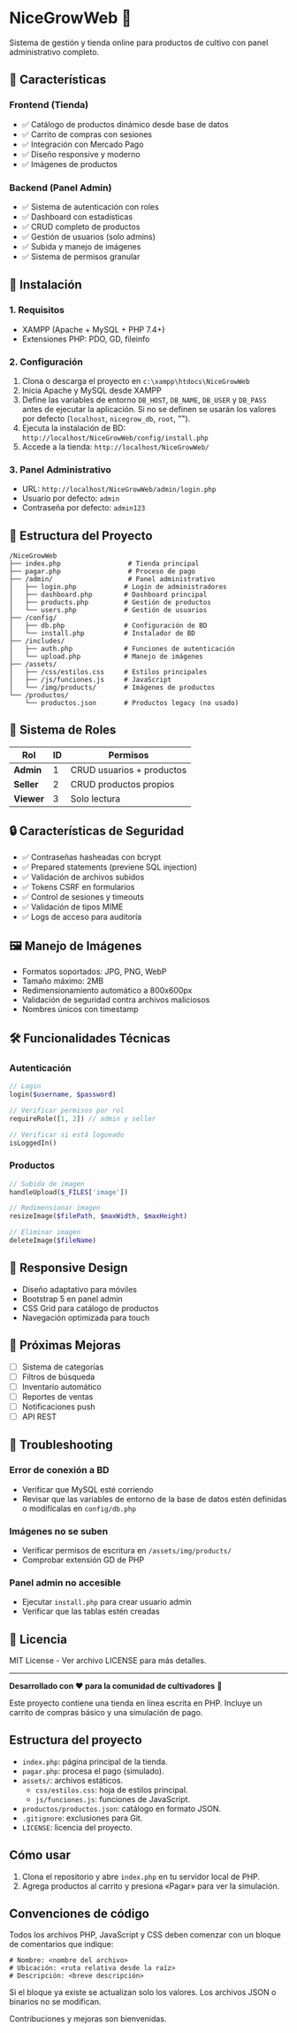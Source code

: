 # NiceGrowWeb 🌱

Sistema de gestión y tienda online para productos de cultivo con panel administrativo completo.

## 🚀 Características

### Frontend (Tienda)
- ✅ Catálogo de productos dinámico desde base de datos
- ✅ Carrito de compras con sesiones
- ✅ Integración con Mercado Pago
- ✅ Diseño responsive y moderno
- ✅ Imágenes de productos

### Backend (Panel Admin)
- ✅ Sistema de autenticación con roles
- ✅ Dashboard con estadísticas
- ✅ CRUD completo de productos
- ✅ Gestión de usuarios (solo admins)
- ✅ Subida y manejo de imágenes
- ✅ Sistema de permisos granular

## 🔧 Instalación

### 1. Requisitos
- XAMPP (Apache + MySQL + PHP 7.4+)
- Extensiones PHP: PDO, GD, fileinfo

### 2. Configuración
1. Clona o descarga el proyecto en `c:\xampp\htdocs\NiceGrowWeb`
2. Inicia Apache y MySQL desde XAMPP
3. Define las variables de entorno `DB_HOST`, `DB_NAME`, `DB_USER` y `DB_PASS` antes de ejecutar la aplicación. Si no se definen se usarán los valores por defecto (`localhost`, `nicegrow_db`, `root`, "").
4. Ejecuta la instalación de BD: `http://localhost/NiceGrowWeb/config/install.php`
5. Accede a la tienda: `http://localhost/NiceGrowWeb/`

### 3. Panel Administrativo
- URL: `http://localhost/NiceGrowWeb/admin/login.php`
- Usuario por defecto: `admin`
- Contraseña por defecto: `admin123`

## 📁 Estructura del Proyecto

```
/NiceGrowWeb
├── index.php                 # Tienda principal
├── pagar.php                 # Proceso de pago
├── /admin/                   # Panel administrativo
│   ├── login.php            # Login de administradores
│   ├── dashboard.php        # Dashboard principal
│   ├── products.php         # Gestión de productos
│   └── users.php            # Gestión de usuarios
├── /config/
│   ├── db.php               # Configuración de BD
│   └── install.php          # Instalador de BD
├── /includes/
│   ├── auth.php             # Funciones de autenticación
│   └── upload.php           # Manejo de imágenes
├── /assets/
│   ├── /css/estilos.css     # Estilos principales
│   ├── /js/funciones.js     # JavaScript
│   └── /img/products/       # Imágenes de productos
└── /productos/
    └── productos.json       # Productos legacy (no usado)
```

## 👥 Sistema de Roles

| Rol | ID | Permisos |
|-----|----|---------| 
| **Admin** | 1 | CRUD usuarios + productos |
| **Seller** | 2 | CRUD productos propios |
| **Viewer** | 3 | Solo lectura |

## 🔒 Características de Seguridad

- ✅ Contraseñas hasheadas con bcrypt
- ✅ Prepared statements (previene SQL injection)
- ✅ Validación de archivos subidos
- ✅ Tokens CSRF en formularios
- ✅ Control de sesiones y timeouts
- ✅ Validación de tipos MIME
- ✅ Logs de acceso para auditoría

## 🖼️ Manejo de Imágenes

- Formatos soportados: JPG, PNG, WebP
- Tamaño máximo: 2MB
- Redimensionamiento automático a 800x600px
- Validación de seguridad contra archivos maliciosos
- Nombres únicos con timestamp

## 🛠️ Funcionalidades Técnicas

### Autenticación
```php
// Login
login($username, $password)

// Verificar permisos por rol
requireRole([1, 2]) // admin y seller

// Verificar si está logueado
isLoggedIn()
```

### Productos
```php
// Subida de imagen
handleUpload($_FILES['image'])

// Redimensionar imagen
resizeImage($filePath, $maxWidth, $maxHeight)

// Eliminar imagen
deleteImage($fileName)
```

## 📱 Responsive Design

- Diseño adaptativo para móviles
- Bootstrap 5 en panel admin
- CSS Grid para catálogo de productos
- Navegación optimizada para touch

## 🔄 Próximas Mejoras

- [ ] Sistema de categorías
- [ ] Filtros de búsqueda
- [ ] Inventario automático
- [ ] Reportes de ventas
- [ ] Notificaciones push
- [ ] API REST

## 🐛 Troubleshooting

### Error de conexión a BD
- Verificar que MySQL esté corriendo
- Revisar que las variables de entorno de la base de datos estén definidas o modifícalas en `config/db.php`

### Imágenes no se suben
- Verificar permisos de escritura en `/assets/img/products/`
- Comprobar extensión GD de PHP

### Panel admin no accesible
- Ejecutar `install.php` para crear usuario admin
- Verificar que las tablas estén creadas

## 📄 Licencia

MIT License - Ver archivo LICENSE para más detalles.

---

**Desarrollado con ❤️ para la comunidad de cultivadores** 🌱

Este proyecto contiene una tienda en línea escrita en PHP. Incluye un carrito de compras básico y una simulación de pago.

## Estructura del proyecto

- `index.php`: página principal de la tienda.
- `pagar.php`: procesa el pago (simulado).
- `assets/`: archivos estáticos.
  - `css/estilos.css`: hoja de estilos principal.
  - `js/funciones.js`: funciones de JavaScript.
- `productos/productos.json`: catálogo en formato JSON.
- `.gitignore`: exclusiones para Git.
- `LICENSE`: licencia del proyecto.

## Cómo usar

1. Clona el repositorio y abre `index.php` en tu servidor local de PHP.
2. Agrega productos al carrito y presiona «Pagar» para ver la simulación.

## Convenciones de código

Todos los archivos PHP, JavaScript y CSS deben comenzar con un bloque de comentarios que indique:

```
# Nombre: <nombre del archivo>
# Ubicación: <ruta relativa desde la raíz>
# Descripción: <breve descripción>
```

Si el bloque ya existe se actualizan solo los valores. Los archivos JSON o binarios no se modifican.

Contribuciones y mejoras son bienvenidas.
